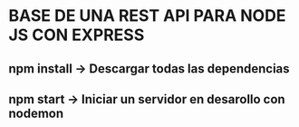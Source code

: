 # BASE DE UNA REST API PARA NODE JS CON EXPRESS


## npm install -> Descargar todas las dependencias

## npm start -> Iniciar un servidor en desarollo con nodemon